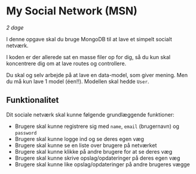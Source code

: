 # My Social Network (MSN)

_2 dage_

I denne opgave skal du bruge MongoDB til at lave et simpelt socialt netværk.

I koden er der allerede sat en masse filer op for dig, så du kun skal koncentrere dig om at lave routes og controllere.

Du skal og selv arbejde på at lave en data-model, som giver mening. Men du må kun lave 1 model (éen!!). Modellen skal hedde `User`.

## Funktionalitet

Dit sociale netværk skal kunne følgende grundlæggende funktioner:

- Brugere skal kunne registrere sig med `name`, `email` (brugernavn) og `password`
- Brugere skal kunne logge ind og se deres egen væg
- Brugere skal kunne se en liste over brugere på netværket
- Brugere skal kunne klikke på andre brugere for at se deres væg
- Brugere skal kunne skrive opslag/opdateringer på deres egen væg
- Brugere skal kunne like opslag/opdateringer på andre brugeres vægge
